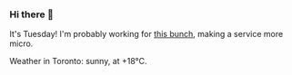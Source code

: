 ### Hi there :wave:

It's Tuesday! I'm probably working for [this bunch](https://github.com/kohofinancial), making a service more micro.

Weather in Toronto: sunny, at +18°C.

